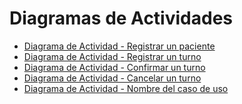 # Diagramas de Actividades

* [Diagrama de Actividad - Registrar un paciente](https://drive.google.com/file/d/10DDOUx4w5qdyuqvu8Lt2OVuyUrdxC_Ep/view?usp=sharing)
* [Diagrama de Actividad - Registrar un turno](https://drive.google.com/file/d/1zmR6gQPTU30cLrHynXZqcvatKLHQndio/view?usp=sharing)
* [Diagrama de Actividad - Confirmar un turno](https://drive.google.com/file/d/1yQiuQTfSABukY7IittXnqvu8ZFgXuw0i/view?usp=sharing)
* [Diagrama de Actividad - Cancelar un turno](https://drive.google.com/file/d/1tVWnqN9-zNoGiqyOCEtF9vJTtnLP_R4Y/view?usp=sharing)
* [Diagrama de Actividad - Nombre del caso de uso]()

